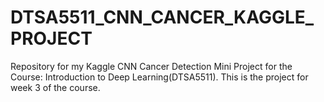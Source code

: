 # DTSA5511_CNN_CANCER_KAGGLE_PROJECT
Repository for my Kaggle CNN Cancer Detection Mini Project for the Course: Introduction to Deep Learning(DTSA5511). This is the project for week 3 of the course. 
